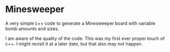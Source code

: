 # Minesweeper

A very simple c++ code to generate a Minesweeper board with variable bomb amounts and sizes.

I am aware of the quality of the code. This was my first ever proper touch of c++.
I might revisit it at a later date, but that also may not happen.
